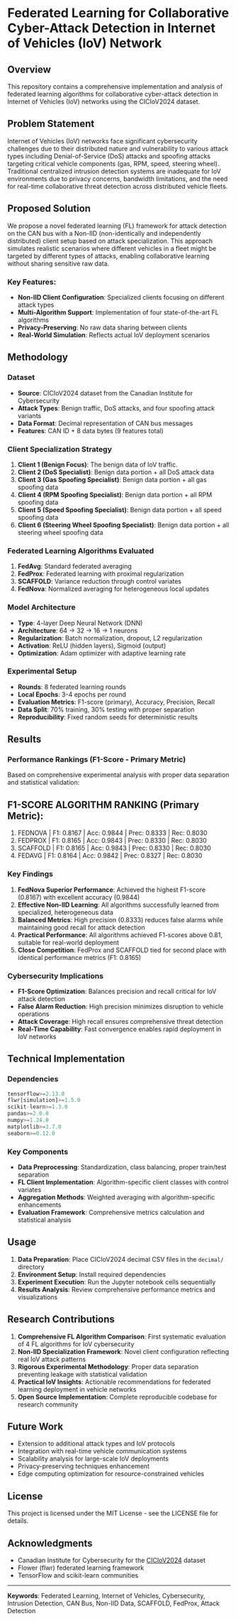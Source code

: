 # Federated Learning for Collaborative Cyber-Attack Detection in Internet of Vehicles (IoV) Network

## Overview

This repository contains a comprehensive implementation and analysis of federated learning algorithms for collaborative cyber-attack detection in Internet of Vehicles (IoV) networks using the CICIoV2024 dataset.

## Problem Statement

Internet of Vehicles (IoV) networks face significant cybersecurity challenges due to their distributed nature and vulnerability to various attack types including Denial-of-Service (DoS) attacks and spoofing attacks targeting critical vehicle components (gas, RPM, speed, steering wheel). Traditional centralized intrusion detection systems are inadequate for IoV environments due to privacy concerns, bandwidth limitations, and the need for real-time collaborative threat detection across distributed vehicle fleets.

## Proposed Solution

We propose a novel federated learning (FL) framework for attack detection on the CAN bus with a Non-IID (non-identically and independently distributed) client setup based on attack specialization. This approach simulates realistic scenarios where different vehicles in a fleet might be targeted by different types of attacks, enabling collaborative learning without sharing sensitive raw data.

### Key Features:
- **Non-IID Client Configuration**: Specialized clients focusing on different attack types
- **Multi-Algorithm Support**: Implementation of four state-of-the-art FL algorithms
- **Privacy-Preserving**: No raw data sharing between clients
- **Real-World Simulation**: Reflects actual IoV deployment scenarios

## Methodology

### Dataset
- **Source**: CICIoV2024 dataset from the Canadian Institute for Cybersecurity
- **Attack Types**: Benign traffic, DoS attacks, and four spoofing attack variants
- **Data Format**: Decimal representation of CAN bus messages
- **Features**: CAN ID + 8 data bytes (9 features total)

### Client Specialization Strategy
1. **Client 1 (Benign Focus)**: The benign data of IoV traffic.
2. **Client 2 (DoS Specialist)**: Benign data portion + all DoS attack data
3. **Client 3 (Gas Spoofing Specialist)**: Benign data portion + all gas spoofing data
4. **Client 4 (RPM Spoofing Specialist)**: Benign data portion + all RPM spoofing data
5. **Client 5 (Speed Spoofing Specialist)**: Benign data portion + all speed spoofing data
6. **Client 6 (Steering Wheel Spoofing Specialist)**: Benign data portion + all steering wheel spoofing data

### Federated Learning Algorithms Evaluated
1. **FedAvg**: Standard federated averaging
2. **FedProx**: Federated learning with proximal regularization
3. **SCAFFOLD**: Variance reduction through control variates
4. **FedNova**: Normalized averaging for heterogeneous local updates

### Model Architecture
- **Type**: 4-layer Deep Neural Network (DNN)
- **Architecture**: 64 → 32 → 16 → 1 neurons
- **Regularization**: Batch normalization, dropout, L2 regularization
- **Activation**: ReLU (hidden layers), Sigmoid (output)
- **Optimization**: Adam optimizer with adaptive learning rate

### Experimental Setup
- **Rounds**: 8 federated learning rounds
- **Local Epochs**: 3-4 epochs per round
- **Evaluation Metrics**: F1-score (primary), Accuracy, Precision, Recall
- **Data Split**: 70% training, 30% testing with proper separation
- **Reproducibility**: Fixed random seeds for deterministic results

## Results

### Performance Rankings (F1-Score - Primary Metric)

Based on comprehensive experimental analysis with proper data separation and statistical validation:

F1-SCORE ALGORITHM RANKING (Primary Metric):
-----------------------------------------------------------------
 1. FEDNOVA      | F1: 0.8167 | Acc: 0.9844 | Prec: 0.8333 | Rec: 0.8030
 2. FEDPROX      | F1: 0.8165 | Acc: 0.9843 | Prec: 0.8330 | Rec: 0.8030
 3. SCAFFOLD     | F1: 0.8165 | Acc: 0.9843 | Prec: 0.8330 | Rec: 0.8030
 4. FEDAVG       | F1: 0.8164 | Acc: 0.9842 | Prec: 0.8327 | Rec: 0.8030

### Key Findings

1. **FedNova Superior Performance**: Achieved the highest F1-score (0.8167) with excellent accuracy (0.9844)
2. **Effective Non-IID Learning**: All algorithms successfully learned from specialized, heterogeneous data
3. **Balanced Metrics**: High precision (0.8333) reduces false alarms while maintaining good recall for attack detection
4. **Practical Performance**: All algorithms achieved F1-scores above 0.81, suitable for real-world deployment
5. **Close Competition**: FedProx and SCAFFOLD tied for second place with identical performance metrics (F1: 0.8165)

### Cybersecurity Implications
- **F1-Score Optimization**: Balances precision and recall critical for IoV attack detection
- **False Alarm Reduction**: High precision minimizes disruption to vehicle operations
- **Attack Coverage**: High recall ensures comprehensive threat detection
- **Real-Time Capability**: Fast convergence enables rapid deployment in IoV networks

## Technical Implementation

### Dependencies
```python
tensorflow>=2.13.0
flwr[simulation]>=1.5.0
scikit-learn>=1.3.0
pandas>=2.0.0
numpy>=1.24.0
matplotlib>=3.7.0
seaborn>=0.12.0
```

### Key Components
- **Data Preprocessing**: Standardization, class balancing, proper train/test separation
- **FL Client Implementation**: Algorithm-specific client classes with control variates
- **Aggregation Methods**: Weighted averaging with algorithm-specific enhancements
- **Evaluation Framework**: Comprehensive metrics calculation and statistical analysis

## Usage

1. **Data Preparation**: Place CICIoV2024 decimal CSV files in the `decimal/` directory
2. **Environment Setup**: Install required dependencies
3. **Experiment Execution**: Run the Jupyter notebook cells sequentially
4. **Results Analysis**: Review comprehensive performance metrics and visualizations

## Research Contributions

1. **Comprehensive FL Algorithm Comparison**: First systematic evaluation of 4 FL algorithms for IoV cybersecurity
2. **Non-IID Specialization Framework**: Novel client configuration reflecting real IoV attack patterns
3. **Rigorous Experimental Methodology**: Proper data separation preventing leakage with statistical validation
4. **Practical IoV Insights**: Actionable recommendations for federated learning deployment in vehicle networks
5. **Open Source Implementation**: Complete reproducible codebase for research community

## Future Work

- Extension to additional attack types and IoV protocols
- Integration with real-time vehicle communication systems
- Scalability analysis for large-scale IoV deployments
- Privacy-preserving techniques enhancement
- Edge computing optimization for resource-constrained vehicles

## License

This project is licensed under the MIT License - see the LICENSE file for details.

## Acknowledgments

- Canadian Institute for Cybersecurity for the [CICIoV2024](https://www.unb.ca/cic/datasets/iov-dataset-2024.html) dataset
- Flower (flwr) federated learning framework
- TensorFlow and scikit-learn communities

---

**Keywords**: Federated Learning, Internet of Vehicles, Cybersecurity, Intrusion Detection, CAN Bus, Non-IID Data, SCAFFOLD, FedProx, Attack Detection
